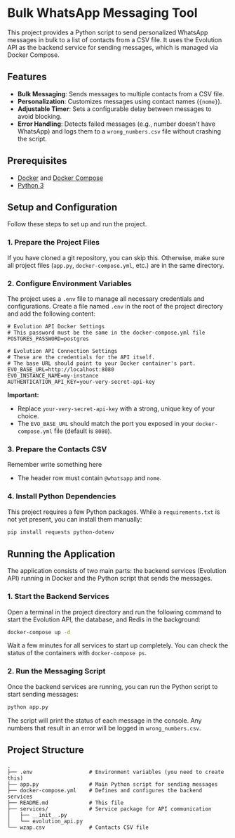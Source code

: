 # Bulk WhatsApp Messaging Tool

This project provides a Python script to send personalized WhatsApp messages in bulk to a list of contacts from a CSV file. It uses the Evolution API as the backend service for sending messages, which is managed via Docker Compose.

## Features

- **Bulk Messaging**: Sends messages to multiple contacts from a CSV file.
- **Personalization**: Customizes messages using contact names (`{nome}`).
- **Adjustable Timer**: Sets a configurable delay between messages to avoid blocking.
- **Error Handling**: Detects failed messages (e.g., number doesn't have WhatsApp) and logs them to a `wrong_numbers.csv` file without crashing the script.

## Prerequisites

- [Docker](https://www.docker.com/get-started) and [Docker Compose](https://docs.docker.com/compose/install/)
- [Python 3](https://www.python.org/downloads/)

## Setup and Configuration

Follow these steps to set up and run the project.

### 1. Prepare the Project Files

If you have cloned a git repository, you can skip this. Otherwise, make sure all project files (`app.py`, `docker-compose.yml`, etc.) are in the same directory.

### 2. Configure Environment Variables

The project uses a `.env` file to manage all necessary credentials and configurations. Create a file named `.env` in the root of the project directory and add the following content:

```env
# Evolution API Docker Settings
# This password must be the same in the docker-compose.yml file
POSTGRES_PASSWORD=postgres

# Evolution API Connection Settings
# These are the credentials for the API itself.
# The base URL should point to your Docker container's port.
EVO_BASE_URL=http://localhost:8080
EVO_INSTANCE_NAME=my-instance
AUTHENTICATION_API_KEY=your-very-secret-api-key
```

**Important:**
- Replace `your-very-secret-api-key` with a strong, unique key of your choice.
- The `EVO_BASE_URL` should match the port you exposed in your `docker-compose.yml` file (default is `8080`).

### 3. Prepare the Contacts CSV
Remember write something here

- The header row must contain `@whatsapp` and `nome`.

### 4. Install Python Dependencies

This project requires a few Python packages. While a `requirements.txt` is not yet present, you can install them manually:

```sh
pip install requests python-dotenv
```

## Running the Application

The application consists of two main parts: the backend services (Evolution API) running in Docker and the Python script that sends the messages.

### 1. Start the Backend Services

Open a terminal in the project directory and run the following command to start the Evolution API, the database, and Redis in the background:

```sh
docker-compose up -d
```

Wait a few minutes for all services to start up completely. You can check the status of the containers with `docker-compose ps`.

### 2. Run the Messaging Script

Once the backend services are running, you can run the Python script to start sending messages:

```sh
python app.py
```

The script will print the status of each message in the console. Any numbers that result in an error will be logged in `wrong_numbers.csv`.

## Project Structure

```
.
├── .env                  # Environment variables (you need to create this)
├── app.py                # Main Python script for sending messages
├── docker-compose.yml    # Defines and configures the backend services
├── README.md             # This file
├── services/             # Service package for API communication
│   ├── __init__.py
│   └── evolution_api.py
└── wzap.csv              # Contacts CSV file
```
